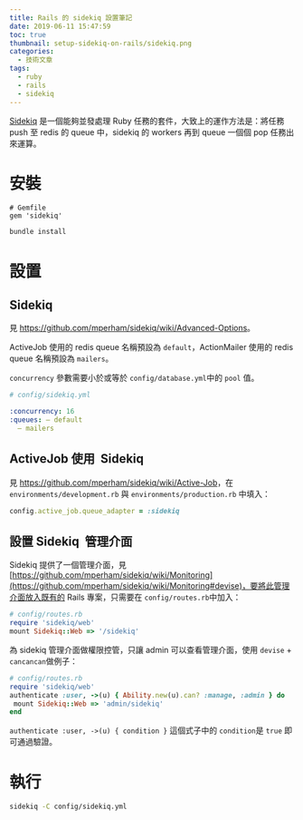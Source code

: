 ```yaml
---
title: Rails 的 sidekiq 設置筆記
date: 2019-06-11 15:47:59
toc: true
thumbnail: setup-sidekiq-on-rails/sidekiq.png
categories:
  - 技術文章
tags:
  - ruby
  - rails
  - sidekiq
---
```


[Sidekiq](https://github.com/mperham/sidekiq) 是一個能夠並發處理 Ruby 任務的套件，大致上的運作方法是：將任務 push 至 redis 的 queue 中，sidekiq 的 workers 再到 queue 一個個 pop 任務出來運算。

# 安裝

```Gemfile
# Gemfile
gem 'sidekiq'
```

```sh
bundle install
```

<!-- more -->

# 設置

## Sidekiq

見 <https://github.com/mperham/sidekiq/wiki/Advanced-Options>。

ActiveJob 使用的 redis queue 名稱預設為 `default`，ActionMailer 使用的 redis queue 名稱預設為 `mailers`。

`concurrency` 參數需要小於或等於 `config/database.yml`中的 `pool` 值。

```yml
# config/sidekiq.yml

:concurrency: 16
:queues: — default
  — mailers
```

## ActiveJob 使用  Sidekiq

見 <https://github.com/mperham/sidekiq/wiki/Active-Job>，在 `environments/development.rb` 與 `environments/production.rb` 中填入：

```ruby
config.active_job.queue_adapter = :sidekiq
```

## 設置 Sidekiq  管理介面

Sidekiq 提供了一個管理介面，見 [https://github.com/mperham/sidekiq/wiki/Monitoring](https://github.com/mperham/sidekiq/wiki/Monitoring#devise)，要將此管理介面放入既有的 Rails 專案，只需要在 `config/routes.rb`中加入：

```ruby
# config/routes.rb
require 'sidekiq/web'
mount Sidekiq::Web => '/sidekiq'
```

為 sidekiq 管理介面做權限控管，只讓 admin 可以查看管理介面，使用 `devise` + `cancancan`做例子：

```ruby
# config/routes.rb
require 'sidekiq/web'
authenticate :user, ->(u) { Ability.new(u).can? :manage, :admin } do
 mount Sidekiq::Web => 'admin/sidekiq'
end
```

`authenticate :user, ->(u) { condition }` 這個式子中的 `condition`是 `true` 即可通過驗證。

# 執行

```sh
sidekiq -C config/sidekiq.yml
```

